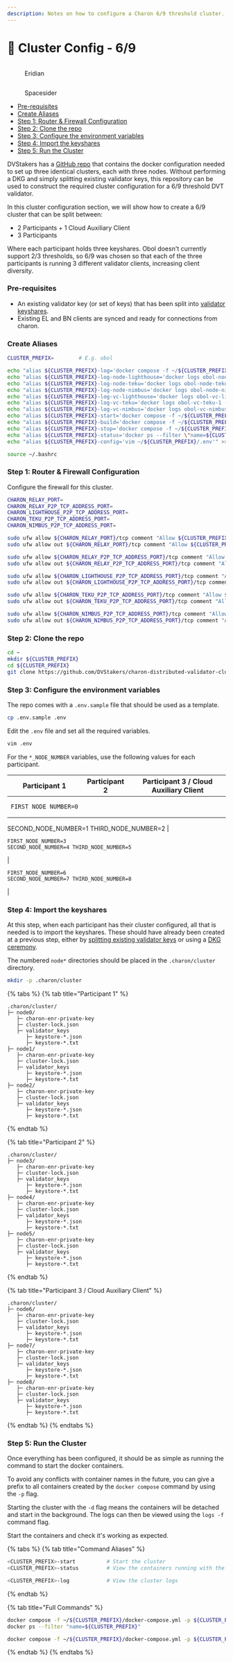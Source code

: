 ```yaml
---
description: Notes on how to configure a Charon 6/9 threshold cluster.
---
```


# 🔧 Cluster Config - 6/9

<div>

<figure><img src="https://raw.githubusercontent.com/DVStakers/docs/main/.gitbook/assets/Eridian.png" alt=""><figcaption><p>Eridian</p></figcaption></figure>

 

<figure><img src="../../.gitbook/assets/Spacesider.png" alt=""><figcaption><p>Spacesider</p></figcaption></figure>

</div>

* [Pre-requisites](cluster-config-6-9.md#pre-requisites)
* [Create Aliases](cluster-config-6-9.md#create-aliases)
* [Step 1: Router & Firewall Configuration](cluster-config-6-9.md#step-1-router-and-firewall-configuration)
* [Step 2: Clone the repo](cluster-config-6-9.md#step-2-clone-the-repo)
* [Step 3: Configure the environment variables](cluster-config-6-9.md#step-3-configure-the-environment-variables)
* [Step 4: Import the keyshares](cluster-config-6-9.md#step-4-import-the-keyshares)
* [Step 5: Run the Cluster](cluster-config-6-9.md#step-5-run-the-cluster)

DVStakers has a [GitHub repo](https://github.com/DVStakers/charon-distributed-validator-cluster) that contains the docker configuration needed to set up three identical clusters, each with three nodes. Without performing a DKG and simply splitting existing validator keys, this repository can be used to construct the required cluster configuration for a 6/9 threshold DVT validator.

In this cluster configuration section, we will show how to create a 6/9 cluster that can be split between:

* 2 Participants + 1 Cloud Auxiliary Client
* 3 Participants

Where each participant holds three keyshares. Obol doesn't currently support 2/3 thresholds, so 6/9 was chosen so that each of the three participants is running 3 different validator clients, increasing client diversity.

### Pre-requisites

* An existing validator key (or set of keys) that has been split into [validator keyshares](validator-keyshares/).
* Existing EL and BN clients are synced and ready for connections from charon.

### Create Aliases

```bash
CLUSTER_PREFIX=        # E.g. obol

echo "alias ${CLUSTER_PREFIX}-log='docker compose -f ~/${CLUSTER_PREFIX}/docker-compose.yml -p ${CLUSTER_PREFIX} logs -f'" >> ~/.bashrc
echo "alias ${CLUSTER_PREFIX}-log-node-lighthouse='docker logs obol-node-lighthouse-1 -f'" >> ~/.bashrc
echo "alias ${CLUSTER_PREFIX}-log-node-teku='docker logs obol-node-teku-1 -f'" >> ~/.bashrc
echo "alias ${CLUSTER_PREFIX}-log-node-nimbus='docker logs obol-node-nimbus-1 -f'" >> ~/.bashrc
echo "alias ${CLUSTER_PREFIX}-log-vc-lighthouse='docker logs obol-vc-lighthouse-1 -f'" >> ~/.bashrc
echo "alias ${CLUSTER_PREFIX}-log-vc-teku='docker logs obol-vc-teku-1 -f'" >> ~/.bashrc
echo "alias ${CLUSTER_PREFIX}-log-vc-nimbus='docker logs obol-vc-nimbus-1 -f'" >> ~/.bashrc
echo "alias ${CLUSTER_PREFIX}-start='docker compose -f ~/${CLUSTER_PREFIX}/docker-compose.yml -p ${CLUSTER_PREFIX} up -d'" >> ~/.bashrc
echo "alias ${CLUSTER_PREFIX}-build='docker compose -f ~/${CLUSTER_PREFIX}/docker-compose.yml -p ${CLUSTER_PREFIX} up -d --build'" >> ~/.bashrc
echo "alias ${CLUSTER_PREFIX}-stop='docker compose -f ~/${CLUSTER_PREFIX}/docker-compose.yml -p ${CLUSTER_PREFIX} down'" >> ~/.bashrc
echo "alias ${CLUSTER_PREFIX}-status='docker ps --filter \"name=${CLUSTER_PREFIX}\"'" >> ~/.bashrc
echo "alias ${CLUSTER_PREFIX}-config='vim ~/${CLUSTER_PREFIX}/.env'" >> ~/.bashrc

source ~/.bashrc
```

### Step 1: Router & Firewall Configuration

Configure the firewall for this cluster.

```bash
CHARON_RELAY_PORT=
CHARON_RELAY_P2P_TCP_ADDRESS_PORT=
CHARON_LIGHTHOUSE_P2P_TCP_ADDRESS_PORT=
CHARON_TEKU_P2P_TCP_ADDRESS_PORT=
CHARON_NIMBUS_P2P_TCP_ADDRESS_PORT=

sudo ufw allow ${CHARON_RELAY_PORT}/tcp comment "Allow ${CLUSTER_PREFIX} Charon Relay in"
sudo ufw allow out ${CHARON_RELAY_PORT}/tcp comment "Allow ${CLUSTER_PREFIX} Charon Relay out"

sudo ufw allow ${CHARON_RELAY_P2P_TCP_ADDRESS_PORT}/tcp comment "Allow ${CLUSTER_PREFIX} Charon Relay P2P in"
sudo ufw allow out ${CHARON_RELAY_P2P_TCP_ADDRESS_PORT}/tcp comment "Allow ${CLUSTER_PREFIX} Charon Relay P2P out"

sudo ufw allow ${CHARON_LIGHTHOUSE_P2P_TCP_ADDRESS_PORT}/tcp comment "Allow ${CLUSTER_PREFIX} Charon Lighthouse P2P in"
sudo ufw allow out ${CHARON_LIGHTHOUSE_P2P_TCP_ADDRESS_PORT}/tcp comment "Allow ${CLUSTER_PREFIX} Charon Lighthouse P2P out"

sudo ufw allow ${CHARON_TEKU_P2P_TCP_ADDRESS_PORT}/tcp comment "Allow ${CLUSTER_PREFIX} Charon Teku P2P in"
sudo ufw allow out ${CHARON_TEKU_P2P_TCP_ADDRESS_PORT}/tcp comment "Allow ${CLUSTER_PREFIX} Charon Teku P2P out"

sudo ufw allow ${CHARON_NIMBUS_P2P_TCP_ADDRESS_PORT}/tcp comment "Allow ${CLUSTER_PREFIX} Charon Nimbus P2P in"
sudo ufw allow out ${CHARON_NIMBUS_P2P_TCP_ADDRESS_PORT}/tcp comment "Allow ${CLUSTER_PREFIX} Charon Nimbus P2P out"
```

### Step 2: Clone the repo

```bash
cd ~
mkdir ${CLUSTER_PREFIX}
cd ${CLUSTER_PREFIX}
git clone https://github.com/DVStakers/charon-distributed-validator-cluster.git .
```

### Step 3: Configure the environment variables

The repo comes with a `.env.sample` file that should be used as a template.

```bash
cp .env.sample .env
```

Edit the `.env` file and set all the required variables.

```bash
vim .env
```

For the `*_NODE_NUMBER` variables, use the following values for each participant.

| Participant 1                                                                                                                 | Participant 2                                                                                                                 | Participant 3 / Cloud Auxiliary Client                                                                                        |
| ----------------------------------------------------------------------------------------------------------------------------- | ----------------------------------------------------------------------------------------------------------------------------- | ----------------------------------------------------------------------------------------------------------------------------- |
| <pre class="language-bash"><code class="lang-bash">FIRST_NODE_NUMBER=0
SECOND_NODE_NUMBER=1
THIRD_NODE_NUMBER=2
</code></pre> | <pre class="language-bash"><code class="lang-bash">FIRST_NODE_NUMBER=3
SECOND_NODE_NUMBER=4
THIRD_NODE_NUMBER=5
</code></pre> | <pre class="language-bash"><code class="lang-bash">FIRST_NODE_NUMBER=6
SECOND_NODE_NUMBER=7
THIRD_NODE_NUMBER=8
</code></pre> |

### Step 4: Import the keyshares

At this step, when each participant has their cluster configured, all that is needed is to import the keyshares. These should have already been created at a previous step, either by [splitting existing validator keys](validator-keyshares/split-existing-keys.md) or using a [DKG ceremony](validator-keyshares/obol-dkg-ceremony.md).

The numbered `node*` directories should be placed in the `.charon/cluster` directory.&#x20;

```bash
mkdir -p .charon/cluster
```

{% tabs %}
{% tab title="Participant 1" %}
```
.charon/cluster/
├─ node0/
   ├─ charon-enr-private-key    
   ├─ cluster-lock.json        
   ├─ validator_keys            
      ├─ keystore-*.json      
      ├─ keystore-*.txt        
├─ node1/
   ├─ charon-enr-private-key    
   ├─ cluster-lock.json        
   ├─ validator_keys            
      ├─ keystore-*.json      
      ├─ keystore-*.txt
├─ node2/
   ├─ charon-enr-private-key    
   ├─ cluster-lock.json        
   ├─ validator_keys            
      ├─ keystore-*.json      
      ├─ keystore-*.txt  
```
{% endtab %}

{% tab title="Participant 2" %}
```
.charon/cluster/
├─ node3/
   ├─ charon-enr-private-key    
   ├─ cluster-lock.json        
   ├─ validator_keys            
      ├─ keystore-*.json      
      ├─ keystore-*.txt        
├─ node4/
   ├─ charon-enr-private-key    
   ├─ cluster-lock.json        
   ├─ validator_keys            
      ├─ keystore-*.json      
      ├─ keystore-*.txt
├─ node5/
   ├─ charon-enr-private-key    
   ├─ cluster-lock.json        
   ├─ validator_keys            
      ├─ keystore-*.json      
      ├─ keystore-*.txt  
```
{% endtab %}

{% tab title="Participant 3 / Cloud Auxiliary Client" %}
```
.charon/cluster/
├─ node6/
   ├─ charon-enr-private-key    
   ├─ cluster-lock.json        
   ├─ validator_keys            
      ├─ keystore-*.json      
      ├─ keystore-*.txt        
├─ node7/
   ├─ charon-enr-private-key    
   ├─ cluster-lock.json        
   ├─ validator_keys            
      ├─ keystore-*.json      
      ├─ keystore-*.txt
├─ node8/
   ├─ charon-enr-private-key    
   ├─ cluster-lock.json        
   ├─ validator_keys            
      ├─ keystore-*.json      
      ├─ keystore-*.txt  
```
{% endtab %}
{% endtabs %}

### Step 5: Run the Cluster

Once everything has been configured, it should be as simple as running the command to start the docker containers.

To avoid any conflicts with container names in the future, you can give a prefix to all containers created by the `docker compose` command by using the `-p` flag.&#x20;

Starting the cluster with the `-d` flag means the containers will be detached and start in the background. The logs can then be viewed using the `logs -f` command flag.

Start the containers and check it's working as expected.

{% tabs %}
{% tab title="Command Aliases" %}
```bash
<CLUSTER_PREFIX>-start          # Start the cluster
<CLUSTER_PREFIX>-status         # View the containers running with the name "<CLUSTER_PREFIX>"

<CLUSTER_PREFIX>-log            # View the cluster logs
```
{% endtab %}

{% tab title="Full Commands" %}
```bash
docker compose -f ~/${CLUSTER_PREFIX}/docker-compose.yml -p ${CLUSTER_PREFIX} up -d      # Start the cluster
docker ps --filter "name=${CLUSTER_PREFIX}"                                              # View the containers running with the name "<CLUSTER_PREFIX>"

docker compose -f ~/${CLUSTER_PREFIX}/docker-compose.yml -p ${CLUSTER_PREFIX} logs -f    # View the cluster logs
```
{% endtab %}
{% endtabs %}
